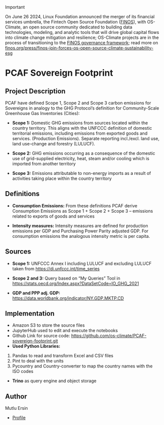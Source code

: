 <!-- markdownlint-disable -->
<!-- prettier-ignore-start -->
> [!IMPORTANT]
> On June 26 2024, Linux Foundation announced the merger of its financial services umbrella, the Fintech Open Source Foundation ([FINOS](https://finos.org)), with OS-Climate, an open source community dedicated to building data technologies, modeling, and analytic tools that will drive global capital flows into climate change mitigation and resilience; OS-Climate projects are in the process of transitioning to the [FINOS governance framework](https://community.finos.org/docs/governance); read more on [finos.org/press/finos-join-forces-os-open-source-climate-sustainability-esg](https://finos.org/press/finos-join-forces-os-open-source-climate-sustainability-esg)
<!-- prettier-ignore-end -->
<!-- markdownlint-enable -->
# PCAF Sovereign Footprint

## Project Description

PCAF have defined Scope 1, Scope 2 and Scope 3 carbon emissions for Sovereigns in analogy to the GHG Protocol’s definition for Community-Scale Greenhouse Gas Inventories (Cities):

- **Scope 1:** Domestic GHG emissions from sources located within the country territory. This aligns with the UNFCCC definition of domestic territorial emissions, including emissions from exported goods and services. (Production Emissions). Separate reporting incl./excl. land use, land use-change and forestry (LULUCF).

- **Scope 2:** GHG emissions occurring as a consequence of the domestic use of grid-supplied electricity, heat, steam and/or cooling which is imported from another territory

- **Scope 3:** Emissions attributable to non-energy imports as a result of activities taking place within the country territory

## Definitions

- **Consumption Emissions:** From these definitions PCAF derive Consumption Emissions as Scope 1 + Scope 2 + Scope 3 – emissions related to exports of goods and services

- **Intensity measures:** Intensity measures are defined for production emissions per GDP and Purchasing Power Parity adjusted GDP. For consumption emissions the analogous intensity metric is per capita.

## Sources

- **Scope 1:** UNFCCC Annex I including LULUCF and excluding LULUCF taken from <https://di.unfccc.int/time_series>

- **Scope 2 and 3:** Query based on “My Queries” Tool in <https://stats.oecd.org/Index.aspx?DataSetCode=IO_GHG_2021>

- **GDP and PPP adj. GDP:** <https://data.worldbank.org/indicator/NY.GDP.MKTP.CD>

## Implementation

- Amazon S3 to store the source files
- JupyterHub used to edit and execute the notebooks
- Github Link for source code: <https://github.com/os-climate/PCAF-sovereign-footprint.git>
- **Used Python Libraries:**

1. Pandas to read and transform Excel and CSV files
2. Pint to deal with the units
3. Pycountry and Country-converter to map the country names with the ISO codes

- **Trino** as query engine and object storage

## Author

Mutlu Ersin

- [Profile](https://github.com/mersin35)
